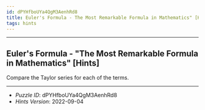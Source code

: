 ```yaml
---
id: dPYHfboUYa4QgM3AenhRd8
title: Euler's Formula - The Most Remarkable Formula in Mathematics" [Hints]
tags: hints
---
```


--------------------------------------------------------------------------------------------

## Euler's Formula - "The Most Remarkable Formula in Mathematics" [Hints]

Compare the Taylor series for each of the terms.

--------------------------------------------------------------------------------------------

* _Puzzle ID_: dPYHfboUYa4QgM3AenhRd8
* _Hints Version_: 2022-09-04
